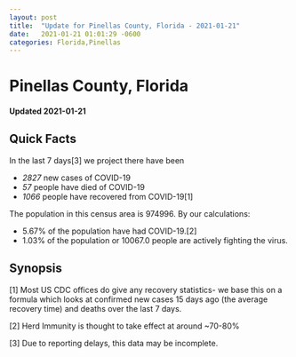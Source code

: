 ```yaml
---
layout: post
title:  "Update for Pinellas County, Florida - 2021-01-21"
date:   2021-01-21 01:01:29 -0600
categories: Florida,Pinellas
---
```


# Pinellas County, Florida
#### Updated 2021-01-21

## Quick Facts

In the last 7 days[3] we project there have been
- *2827* new cases of COVID-19
- *57* people have died of COVID-19
- *1066* people have recovered from COVID-19[1]

The population in this census area is 974996. By our calculations:
- 5.67% of the population have had COVID-19.[2]
- 1.03% of the population or 10067.0 people are actively fighting the virus.

## Synopsis




[1] Most US CDC offices do give any recovery statistics- we base this on a formula which looks at confirmed new cases
15 days ago (the average recovery time) and deaths over the last 7 days.

[2] Herd Immunity is thought to take effect at around ~70-80%

[3] Due to reporting delays, this data may be incomplete.
 
    